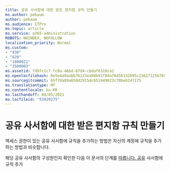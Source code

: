 ```yaml
---
title: 공유 사서함에 대한 받은 편지함 규칙 만들기
ms.author: pebaum
author: pebaum
ms.audience: ITPro
ms.topic: article
ms.service: o365-administration
ROBOTS: NOINDEX, NOFOLLOW
localization_priority: Normal
ms.custom:
- "930"
- "820"
- "1800021"
- "3500003"
ms.assetid: fd97c1c7-fc0a-466d-87d4-cbdaf6310ca1
ms.openlocfilehash: 6e5e4a0aabb76123ea98b91f84a76d56132695c2361f125b769a6f7fff7bdbaa
ms.sourcegitcommit: b5f7da89a650d2915dc652449623c78be6247175
ms.translationtype: MT
ms.contentlocale: ko-KR
ms.lasthandoff: 08/05/2021
ms.locfileid: "53929275"
---
```

# <a name="creating-inbox-rules-for-shared-mailboxes"></a>공유 사서함에 대한 받은 편지함 규칙 만들기

액세스 권한이 있는 공유 사서함에 규칙을 추가하는 방법은 자신의 계정에 규칙을 추가하는 방법과 비슷합니다.
  
해당 공유 사서함의 구성원인지 확인한 다음 이 문서의 단계를 [따릅니다. 공유](https://support.office.com/article/b0963400-2a51-4c64-afc7-b816d737d164) 사서함에 규칙 추가
  